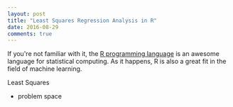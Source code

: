 ```yaml
---
layout: post
title: "Least Squares Regression Analysis in R"
date: 2016-08-29
comments: true
---
```


If you're not familiar with it, the [R programming language][r-home] is an awesome language for statistical computing. As it happens, R is also a great fit in the field of machine learning. 

Least Squares
 - problem space



[r-home]: https://www.r-project.org/
[khan-leastsquares]: http://www.khanacademy.com/ 
